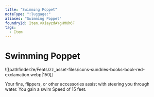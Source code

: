 ```yaml
---
title: "Swimming Poppet"
noteType: ":luggage:"
aliases: "Swimming Poppet"
foundryId: Item.vXiayzdAYgHMUh6F
tags:
  - Item
---
```


# Swimming Poppet
![[pathfinder2e/Feats/zz_asset-files/icons-sundries-books-book-red-exclamation.webp|150]]

Your fins, flippers, or other accessories assist with steering you through water. You gain a swim Speed of 15 feet.

